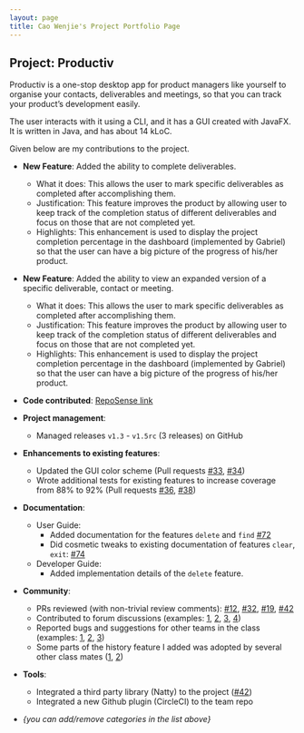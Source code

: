 ```yaml
---
layout: page
title: Cao Wenjie's Project Portfolio Page
---
```


## Project: Productiv

Productiv is a one-stop desktop app for product managers like yourself to organise your contacts, deliverables and 
meetings, so that you can track your product’s development easily. 

The user interacts with it using a CLI, and it has a GUI created with JavaFX. It is written in Java, and has about 14 kLoC.

Given below are my contributions to the project.

* **New Feature**: Added the ability to complete deliverables.
  * What it does: This allows the user to mark specific deliverables as completed after accomplishing them.
  * Justification: This feature improves the product by allowing user to keep track of the completion status of different deliverables and 
  focus on those that are not completed yet.
  * Highlights: This enhancement is used to display the project completion percentage in the dashboard (implemented by Gabriel) so 
  that the user can have a big picture of the progress of his/her product.
 
* **New Feature**: Added the ability to view an expanded version of a specific deliverable, contact or meeting.
    * What it does: This allows the user to mark specific deliverables as completed after accomplishing them.
    * Justification: This feature improves the product by allowing user to keep track of the completion status of different deliverables and 
    focus on those that are not completed yet.
    * Highlights: This enhancement is used to display the project completion percentage in the dashboard (implemented by Gabriel) so 
    that the user can have a big picture of the progress of his/her product.


* **Code contributed**: [RepoSense link](https://nus-cs2103-ay2021s1.github.io/tp-dashboard/#breakdown=true&search=shadowezz&sort=groupTitle&sortWithin=title&since=2020-08-14&timeframe=commit&mergegroup=&groupSelect=groupByRepos&checkedFileTypes=docs~functional-code~test-code~other)

* **Project management**:
  * Managed releases `v1.3` - `v1.5rc` (3 releases) on GitHub

* **Enhancements to existing features**:
  * Updated the GUI color scheme (Pull requests [\#33](), [\#34]())
  * Wrote additional tests for existing features to increase coverage from 88% to 92% (Pull requests [\#36](), [\#38]())

* **Documentation**:
  * User Guide:
    * Added documentation for the features `delete` and `find` [\#72]()
    * Did cosmetic tweaks to existing documentation of features `clear`, `exit`: [\#74]()
  * Developer Guide:
    * Added implementation details of the `delete` feature.

* **Community**:
  * PRs reviewed (with non-trivial review comments): [\#12](), [\#32](), [\#19](), [\#42]()
  * Contributed to forum discussions (examples: [1](), [2](), [3](), [4]())
  * Reported bugs and suggestions for other teams in the class (examples: [1](), [2](), [3]())
  * Some parts of the history feature I added was adopted by several other class mates ([1](), [2]())

* **Tools**:
  * Integrated a third party library (Natty) to the project ([\#42]())
  * Integrated a new Github plugin (CircleCI) to the team repo

* _{you can add/remove categories in the list above}_
